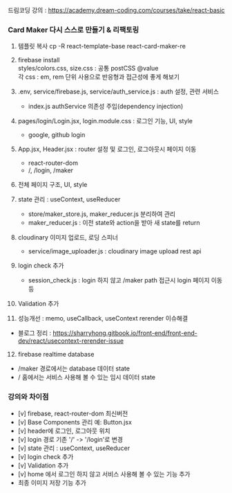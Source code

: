 드림코딩 강의 : https://academy.dream-coding.com/courses/take/react-basic

### Card Maker 다시 스스로 만들기 & 리팩토링

1. 템플릿 복사
   cp -R react-template-base react-card-maker-re

2. firebase install <br/>
   styles/colors.css, size.css : 공통 postCSS @value <br/>
   각 css : em, rem 단위 사용으로 반응형과 접근성에 좋게 해보기

3. .env, service/firebase.js, service/auth_service.js : auth 설정, 관련 서비스

   - index.js authService 의존성 주입(dependency injection)

4. pages/login/Login.jsx, login.module.css : 로그인 기능, UI, style

   - google, github login

5. App.jsx, Header.jsx : router 설정 및 로그인, 로그아웃시 페이지 이동

   - react-router-dom
   - /, /login, /maker

6. 전체 페이지 구조, UI, style

7. state 관리 : useContext, useReducer

   - store/maker_store.js, maker_reducer.js 분리하여 관리
   - maker_reducer.js : 이전 state와 action을 받아 새 state를 return

8. cloudinary 이미지 업로드, 로딩 스피너

   - service/image_uploader.js : cloudinary image upload rest api

9. login check 추가

   - session_check.js : login 하지 않고 /maker path 접근시 login 페이지 이동 등

10. Validation 추가

11. 성능개선 : memo, useCallback, useContext rerender 이슈해결

- 블로그 정리 : https://sharryhong.gitbook.io/front-end/front-end-dev/react/usecontext-rerender-issue

12. firebase realtime database

- /maker 경로에서는 database 데이터 state
- / 홈에서는 서비스 사용해 볼 수 있는 임시 데이터 state

### 강의와 차이점

- [v] firebase, react-router-dom 최신버전
- [v] Base Components 관리 예: Button.jsx
- [v] header에 로그인, 로그아웃 위치
- [v] login 경로 기존 '/' -> '/login'로 변경
- [v] state 관리 : useContext, useReducer
- [v] login check 추가
- [v] Validation 추가
- [v] home 에서 로그인 하지 않고 서비스 사용해 볼 수 있는 기능 추가
- 최종 이미지 저장 기능 추가
